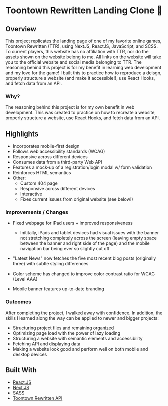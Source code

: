 # Toontown Rewritten Landing Clone 👀

## Overview

This project replicates the landing page of one of my favorite online games, Toontown Rewritten (TTR), using NextJS, ReactJS, JavaScript, and SCSS. To current players, this website has no affiliation with TTR, nor do the assets shown on the website belong to me. All links on the website will take you to the official website and social media belonging to TTR. The reasoning behind this project is for my benefit in learning web development and my love for the game! I built this to practice how to reproduce a deisgn, properly structure a website (and make it accessible!), use React Hooks, and fetch data from an API.

### Why?

The reasoning behind this project is for my own benefit in web development. This was created to practice on how to recreate a website, properly structure a website, use React Hooks, and fetch data from an API.

## Highlights

- Incorporates mobile-first design
- Follows web accessibility standards (WCAG)
- Responsive across different devices
- Consumes data from a third-party Web API
- Features a mock-up of a registration/login modal w/ form validation
- Reinforces HTML semantics
- Other:
  - Custom 404 page
  - Responsive across different devices
  - Interactive
  - Fixes current issues from original website (see below!)

### Improvements / Changes

- Fixed webpage for iPad users + improved responsiveness

  - Inititally, iPads and tablet devices had visual issues with the banner not stretching completely across the screen (leaving empty space between the banner and right side of the page) and the mobile navigation bar being ever so slightly cut off

- "Latest News" now fetches the five most recent blog posts (originally three) with subtle styling differences
- Color scheme has changed to improve color contrast ratio for WCAG (Level AAA)
- Mobile banner features up-to-date branding

### Outcomes

After completing the project, I walked away with confidence. In addition, the skills I learned along the way can be applied to newer and bigger projects:

- Structuring project files and remaining organized
- Optimizing page load with the power of lazy loading
- Structuring a website with semantic elements and accessibility
- Fetching API and displaying data
- Making a website look good and perform well on both mobile and desktop devices

## Built With

- [React.JS](https://reactjs.org/)
- [Next.JS](https://nextjs.org/)
- [SASS](https://sass-lang.com/)
- [Toontown Rewritten API](https://github.com/ToontownRewritten/api-doc)
